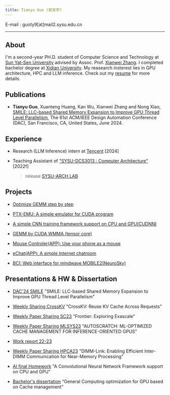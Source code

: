 ```yaml
---
title: Tianyu Guo (郭天宇)
---
```




E-mail : guoty9[at]mail2.sysu.edu.cn

---

## About

I'm a second-year PH.D. student of Computer Science and Technology at [Sun Yat-Sen University](https://www.sysu.edu.cn/) advised by Assoc. Prof. [Xianwei Zhang](https://xianweiz.github.io/). I completed bachelor degree at [Xidian University](https://www.xidian.edu.cn/). My reasearch insterest lies in GPU architecture, HPC and LLM inference. Check out my [resume](doc/resume.pdf) for more details.  


## Publications

- **Tianyu Guo**, Xuanteng Huang, Kan Wu, Xianwei Zhang and Nong Xiao, [SMILE: LLC-based Shared Memory Expansion to Improve GPU Thread Level Parallelism](doc/DAC_24_L2.pdf), The 61st ACM/IEEE Design Automation Conference (DAC), San Francisco, CA, United States, June 2024.

## Experience

- Research (LLM Inference) intern at [Tencent](https://www.tencent.com/) [2024]

- Teaching Assistant of ["SYSU-DCS3013 : Computer Architecture"](https://arcsysu.github.io/teach/dcs3013/f2022.html) [2022f]
  > release [SYSU-ARCH LAB](https://arcsysu.github.io/SYSU-ARCH)

## Projects

- [Optimize GEMM step by step](https://gty111.github.io/2023/06/20/gemm-optimize/)

- [PTX-EMU: A simple emulator for CUDA program](https://github.com/gty111/PTX-EMU)

- [A simple CNN training framework support on CPU and GPU(CUDNN)](https://github.com/gty111/ConvNN)

- [GEMM by CUDA WMMA (tensor core)](https://github.com/gty111/GEMM_WMMA)

- [Mouse Controler(APP): Use your phone as a mouse](https://github.com/gty111/Mouse-Controler)

- [eChat(APP): A simple Internet chatroom](https://github.com/gty111/eChat)

- [BCI: Web interface for mindwave MOBILE2(NeuroSky)](https://github.com/gty111/BCI)

## Presentations & HW & Dissertation

- [DAC'24 SMILE](doc/DAC_slide.pdf) "SMILE: LLC-based Shared Memory Expansion to Improve GPU Thread Level Parallelism"

- [Weekly Sharing CrossKV](doc/CrossKV-pre.pdf) "CrossKV: Reuse KV Cache Across Requests"

- [Weekly Paper Sharing SC23](doc/Frontier.pdf) "Frontier: Exploring Exascale"

- [Weekly Paper Sharing MLSYS23](doc/paper-sharing-mlsys23.pdf) "AUTOSCRATCH: ML-OPTIMIZED CACHE MANAGEMENT FOR INFERENCE-ORIENTED GPUS"

- [Work report 22-23](doc/work%20report%201.pdf) 

- [Weekly Paper Sharing HPCA23](doc/paper-sharing-hpca23.pdf) "DIMM-Link: Enabling Efficient Inter-DIMM Communication for Near-Memory Processing"

- [AI final Homework](doc/A%20Convolutional%20Neural%20Network%20Framework%20support%20on%20CPU%20and%20GPU.pdf) "A Convolutional Neural Network Framework support on CPU and GPU"

- [Bachelor's dissertation](doc/Bachelor's%20dissertation.pdf) “General Computing optimization for GPU based on Cache management”


